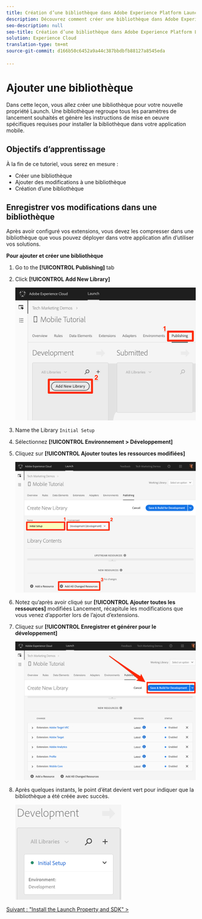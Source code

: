 ```yaml
---
title: Création d’une bibliothèque dans Adobe Experience Platform Launch
description: Découvrez comment créer une bibliothèque dans Adobe Experience Platform Launch. Cette leçon fait partie du didacticiel Mise en oeuvre d’Experience Cloud dans les applications iOS Objective-C mobiles.
seo-description: null
seo-title: Création d’une bibliothèque dans Adobe Experience Platform Launch
solution: Experience Cloud
translation-type: tm+mt
source-git-commit: d166b50c6452a9a44c387bbdbfb88127a8545eda

---
```



# Ajouter une bibliothèque

Dans cette leçon, vous allez créer une bibliothèque pour votre nouvelle propriété Launch. Une bibliothèque regroupe tous les paramètres de lancement souhaités et génère les instructions de mise en oeuvre spécifiques requises pour installer la bibliothèque dans votre application mobile.

## Objectifs d’apprentissage

À la fin de ce tutoriel, vous serez en mesure :

* Créer une bibliothèque
* Ajouter des modifications à une bibliothèque
* Création d’une bibliothèque

## Enregistrer vos modifications dans une bibliothèque

Après avoir configuré vos extensions, vous devez les compresser dans une bibliothèque que vous pouvez déployer dans votre application afin d’utiliser vos solutions.

**Pour ajouter et créer une bibliothèque**

1. Go to the **[!UICONTROL Publishing]** tab

1. Click **[!UICONTROL Add New Library]**

   ![Ajouter une bibliothèque](images/mobile-launch-addNewLibrary.png)

1. Name the Library `Initial Setup`

1. Sélectionnez **[!UICONTROL Environnement &gt; Développement]**

1. Cliquez sur **[!UICONTROL Ajouter toutes les ressources modifiées]**

   ![Ajouter toutes les ressources modifiées](images/mobile-launch-addAllChangedResources.png)

1. Notez qu’après avoir cliqué sur **[!UICONTROL Ajouter toutes les ressources]** modifiées Lancement, récapitule les modifications que vous venez d’apporter lors de l’ajout d’extensions.

1. Cliquez sur **[!UICONTROL Enregistrer et générer pour le développement]**

   ![Sauver et construire pour le développement](images/mobile-launch-saveAndBuild.png)

1. Après quelques instants, le point d’état devient vert pour indiquer que la bibliothèque a été créée avec succès.

   ![Bibliothèque construite](images/mobile-launch-libraryBuilt.png)

[Suivant : "Install the Launch Property and SDK" &gt;](launch-install-the-mobile-sdk.md)
